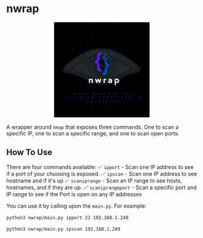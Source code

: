 # nwrap

<p align="center">
 <img src="images/logo.png?raw=true" alt="Logo" width="50%" height="50%" />
</p>

A wrapper around `nmap` that exposes three commands. One to scan a specific IP, one to scan a specific range, and one to scan open ports.

## How To Use

There are four commands available:
✅ `ipport` - Scan one IP address to see if a port of your choosing is exposed.
✅ `ipscan` - Scan one IP address to see hostname and if it's up 
✅ `scaniprange` - Scan an IP range to see hosts, hostnames, and if they are up. 
✅ `scaniprangeport` - Scan a specific port and IP range to see if the Port is open on any IP addresses 

You can use it by calling upon the `main.py`. For example:

```
python3 nwrap/main.py ipport 22 192.168.1.249
```

```
python3 nwrap/main.py ipscan 192.168.1.249
```